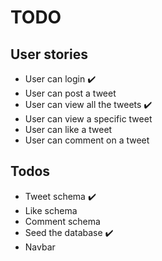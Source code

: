 # TODO

## User stories

- User can login ✔️
- User can post a tweet
- User can view all the tweets ✔️
- User can view a specific tweet
- User can like a tweet
- User can comment on a tweet

## Todos

- Tweet schema ✔️
- Like schema
- Comment schema
- Seed the database ✔️
- Navbar
